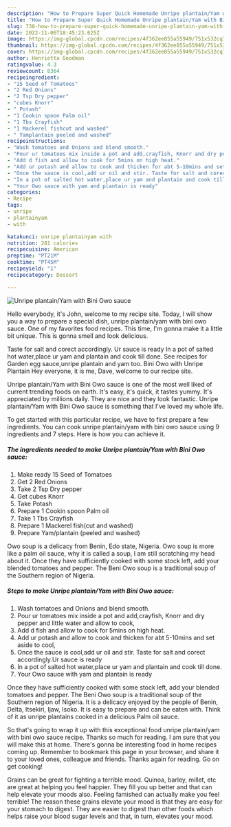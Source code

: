 ```yaml
---
description: "How to Prepare Super Quick Homemade Unripe plantain/Yam with Bini Owo sauce"
title: "How to Prepare Super Quick Homemade Unripe plantain/Yam with Bini Owo sauce"
slug: 738-how-to-prepare-super-quick-homemade-unripe-plantain-yam-with-bini-owo-sauce
date: 2022-11-06T18:45:23.625Z
image: https://img-global.cpcdn.com/recipes/4f362ee855a55949/751x532cq70/unripe-plantainyam-with-bini-owo-sauce-recipe-main-photo.jpg
thumbnail: https://img-global.cpcdn.com/recipes/4f362ee855a55949/751x532cq70/unripe-plantainyam-with-bini-owo-sauce-recipe-main-photo.jpg
cover: https://img-global.cpcdn.com/recipes/4f362ee855a55949/751x532cq70/unripe-plantainyam-with-bini-owo-sauce-recipe-main-photo.jpg
author: Henrietta Goodman
ratingvalue: 4.3
reviewcount: 8364
recipeingredient:
- "15 Seed of Tomatoes"
- "2 Red Onions"
- "2 Tsp Dry pepper"
- "cubes Knorr"
- " Potash"
- "1 Cookin spoon Palm oil"
- "1 Tbs Crayfish"
- "1 Mackerel fishcut and washed"
- " Yamplantain peeled and washed"
recipeinstructions:
- "Wash tomatoes and Onions and blend smooth."
- "Pour ur tomatoes mix inside a pot and add,crayfish, Knorr and dry pepper and little water and allow to cook,"
- "Add d fish and allow to cook for 5mins on high heat."
- "Add ur potash and allow to cook and thicken for abt 5-10mins and set aside to cool,"
- "Once the sauce is cool,add ur oil and stir. Taste for salt and corect accordingly.Ur sauce is ready"
- "In a pot of salted hot water,place ur yam and plantain and cook till done."
- "Your Owo sauce with yam and plantain is ready"
categories:
- Recipe
tags:
- unripe
- plantainyam
- with

katakunci: unripe plantainyam with 
nutrition: 281 calories
recipecuisine: American
preptime: "PT21M"
cooktime: "PT45M"
recipeyield: "1"
recipecategory: Dessert

---
```



![Unripe plantain/Yam with Bini Owo sauce](https://img-global.cpcdn.com/recipes/4f362ee855a55949/751x532cq70/unripe-plantainyam-with-bini-owo-sauce-recipe-main-photo.jpg)

Hello everybody, it's John, welcome to my recipe site. Today, I will show you a way to prepare a special dish, unripe plantain/yam with bini owo sauce. One of my favorites food recipes. This time, I'm gonna make it a little bit unique. This is gonna smell and look delicious.

Taste for salt and corect accordingly. Ur sauce is ready In a pot of salted hot water,place ur yam and plantain and cook till done. See recipes for Garden egg sauce,unripe plantain and yam too. Bini Owo with Unripe Plantain Hey everyone, it is me, Dave, welcome to our recipe site.

Unripe plantain/Yam with Bini Owo sauce is one of the most well liked of current trending foods on earth. It's easy, it's quick, it tastes yummy. It's appreciated by millions daily. They are nice and they look fantastic. Unripe plantain/Yam with Bini Owo sauce is something that I've loved my whole life.


To get started with this particular recipe, we have to first prepare a few ingredients. You can cook unripe plantain/yam with bini owo sauce using 9 ingredients and 7 steps. Here is how you can achieve it.

<!--inarticleads1-->

##### The ingredients needed to make Unripe plantain/Yam with Bini Owo sauce:

1. Make ready 15 Seed of Tomatoes
1. Get 2 Red Onions
1. Take 2 Tsp Dry pepper
1. Get cubes Knorr
1. Take  Potash
1. Prepare 1 Cookin spoon Palm oil
1. Take 1 Tbs Crayfish
1. Prepare 1 Mackerel fish(cut and washed)
1. Prepare  Yam/plantain (peeled and washed)


Owo soup is a delicacy from Benin, Edo state, Nigeria. Owo soup is more like a palm oil sauce, why it is called a soup, I am still scratching my head about it. Once they have sufficiently cooked with some stock left, add your blended tomatoes and pepper. The Beni Owo soup is a traditional soup of the Southern region of Nigeria. 

<!--inarticleads2-->

##### Steps to make Unripe plantain/Yam with Bini Owo sauce:

1. Wash tomatoes and Onions and blend smooth.
1. Pour ur tomatoes mix inside a pot and add,crayfish, Knorr and dry pepper and little water and allow to cook,
1. Add d fish and allow to cook for 5mins on high heat.
1. Add ur potash and allow to cook and thicken for abt 5-10mins and set aside to cool,
1. Once the sauce is cool,add ur oil and stir. Taste for salt and corect accordingly.Ur sauce is ready
1. In a pot of salted hot water,place ur yam and plantain and cook till done.
1. Your Owo sauce with yam and plantain is ready


Once they have sufficiently cooked with some stock left, add your blended tomatoes and pepper. The Beni Owo soup is a traditional soup of the Southern region of Nigeria. It is a delicacy enjoyed by the people of Benin, Delta, Itsekiri, Ijaw, Isoko. It is easy to prepare and can be eaten with. Think of it as unripe plantains cooked in a delicious Palm oil sauce. 

So that's going to wrap it up with this exceptional food unripe plantain/yam with bini owo sauce recipe. Thanks so much for reading. I am sure that you will make this at home. There's gonna be interesting food in home recipes coming up. Remember to bookmark this page in your browser, and share it to your loved ones, colleague and friends. Thanks again for reading. Go on get cooking!

Grains can be great for fighting a terrible mood. Quinoa, barley, millet, etc are great at helping you feel happier. They fill you up better and that can help elevate your moods also. Feeling famished can actually make you feel terrible! The reason these grains elevate your mood is that they are easy for your stomach to digest. They are easier to digest than other foods which helps raise your blood sugar levels and that, in turn, elevates your mood.
